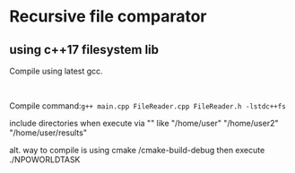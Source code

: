 <h1>Recursive file comparator</h1>
<h2>using c++17 filesystem lib</h2>
<p>Compile using latest gcc.</p><br>
<p>Compile command:<code>g++ main.cpp FileReader.cpp FileReader.h -lstdc++fs</code><br></p>
<p>include directories when execute via "" like "/home/user" "/home/user2" "/home/user/results"</p>
<p>alt. way to compile is using cmake /cmake-build-debug then execute ./NPOWORLDTASK</p>
